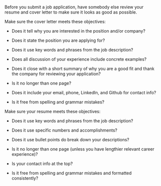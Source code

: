 Before you submit a job application, have somebody else review your resume and cover letter to make sure it looks as good as possible.

Make sure the cover letter meets these objectives:

* Does it tell why you are interested in the position and/or company?

* Does it state the position you are applying for?

* Does it use key words and phrases from the job description?

* Does all discussion of your experience include concrete examples?

* Does it close with a short summary of why you are a good fit and thank the company for reviewing your application?

* Is it no longer than one page?

* Does it include your email, phone, LinkedIn, and Github for contact info?

* Is it free from spelling and grammar mistakes?

Make sure your resume meets these objectives:

* Does it use key words and phrases from the job description?

* Does it use specific numbers and accomplishments?

* Does it use bullet points do break down your descriptions?

* Is it no longer than one page (unless you have lengthier relevant career experience)?

* Is your contact info at the top?

* Is it free from spelling and grammar mistakes and formatted consistently?